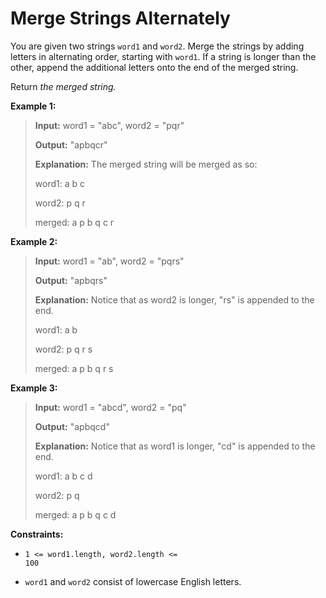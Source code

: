 # Merge Strings Alternately

You are given two strings <code>word1</code> and <code>word2</code>. Merge the strings by adding letters in alternating order, starting with <code>word1</code>. If a string is longer than the other, append the additional letters onto the end of the merged string.

Return *the merged string.*


**Example 1:**
>
> **Input:** word1 = "abc", word2 = "pqr"
>
> **Output:** "apbqcr"
>
> **Explanation:**&nbsp;The merged string will be merged as so:
>
> word1:  a   b   c
>
> word2:    p   q   r
>
> merged: a p b q c r

**Example 2:**
>
> **Input:** word1 = "ab", word2 = "pqrs"
>
> **Output:** "apbqrs"
>
> **Explanation:**&nbsp;Notice that as word2 is longer, "rs" is appended to the end.
>
> word1:  a   b
>
> word2:    p   q   r   s
>
> merged: a p b q   r   s

**Example 3:**
>
> **Input:** word1 = "abcd", word2 = "pq"
>
> **Output:** "apbqcd"
>
> **Explanation:**&nbsp;Notice that as word1 is longer, "cd" is appended to the end.
>
> word1:  a   b   c   d
>
> word2:    p   q
>
> merged: a p b q c   d


**Constraints:**

- <code>1 &lt;= word1.length, word2.length &lt;= 100</code>

- <code>word1</code> and <code>word2</code> consist of lowercase English letters.
